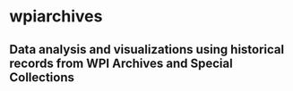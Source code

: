 # wpiarchives

## Data analysis and visualizations using historical records from WPI Archives and Special Collections
